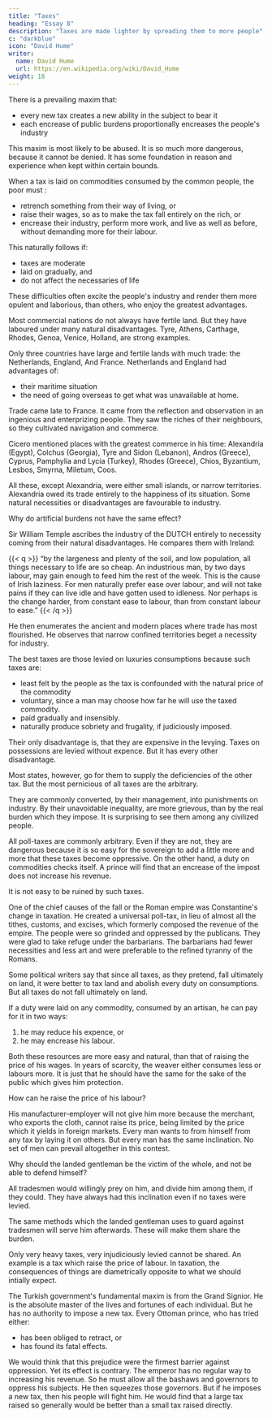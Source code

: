 ```yaml
---
title: "Taxes"
heading: "Essay 8"
description: "Taxes are made lighter by spreading them to more people"
c: "darkblue"
icon: "David Hume"
writer:
  name: David Hume
  url: https://en.wikipedia.org/wiki/David_Hume
weight: 18
---
```



There is a prevailing maxim that:
- every new tax creates a new ability in the subject to bear it
- each encrease of public burdens proportionally encreases the people's industry

This maxim is most likely to be abused. It is so much more dangerous, because it cannot be denied. It has some foundation in reason and experience when kept within certain bounds.

When a tax is laid on commodities consumed by the common people, the poor must :
- retrench something from their way of living, or
- raise their wages, so as to make the tax fall entirely on the rich, or
- encrease their industry, perform more work, and live as well as before, without demanding more for their labour.

This naturally follows if:
- taxes are moderate
- laid on gradually, and
- do not affect the necessaries of life

These difficulties often excite the people's industry and render them more opulent and laborious, than others, who enjoy the greatest advantages.

Most commercial nations do not always have fertile land. But they have laboured under many natural disadvantages. Tyre, Athens, Carthage, Rhodes, Genoa, Venice, Holland, are strong examples.

Only three countries have large and fertile lands with much trade: the Netherlands, England, And France. Netherlands and England had advantages of:
- their maritime situation
- the need of going overseas to get what was unavailable at home.

Trade came late to France. It came from the reflection and observation in an ingenious and enterprizing people. They saw the riches of their neighbours, so they cultivated navigation and commerce.

Cicero mentioned places with the greatest commerce in his time: Alexandria (Egypt), Colchus (Georgia), Tyre and Sidon (Lebanon), Andros (Greece), Cyprus, Pamphylia and Lycia (Turkey), Rhodes (Greece), Chios, Byzantium, Lesbos, Smyrna, Miletum, Coos.

All these, except Alexandria, were either small islands, or narrow territories. Alexandria owed its trade entirely to the happiness of its situation. Some natural necessities or disadvantages are favourable to industry.

Why do artificial burdens not have the same effect?

Sir William Temple ascribes the industry of the DUTCH entirely to necessity coming from their natural disadvantages. He compares them with Ireland:


{{< q >}}
“by the largeness and plenty of the soil, and low population, all things necessary to life are so cheap. An industrious man, by two days labour, may gain enough to feed him the rest of the week. This is the cause of Irish laziness. For men naturally prefer ease over labour, and will not take pains if they can live idle and have gotten used to idleness. <!-- though when, by necessity, they have been inured to it, they cannot leave it, being grown a custom necessary to their health, and to their very entertainment. --> Nor perhaps is the change harder, from constant ease to labour, than from constant labour to ease.”
{{< /q >}}


He then enumerates the ancient and modern places where trade has most flourished. He observes that narrow confined territories beget a necessity for industry.

The best taxes are those levied on luxuries consumptions because such taxes are:
- least felt by the people as the tax is confounded with the natural price of the commodity
- voluntary, since a man may choose how far he will use the taxed commodity.
- paid gradually and insensibly.
- naturally produce sobriety and frugality, if judiciously imposed.

Their only disadvantage is, that they are expensive in the levying. Taxes on possessions are levied without expence. But it has every other disadvantage.

Most states, however, go for them to supply the deficiencies of the other tax.
But the most pernicious of all taxes are the arbitrary.

They are commonly converted, by their management, into punishments on industry. By their unavoidable inequality, are more grievous, than by the real burden which they impose. It is surprising to see them among any civilized people.

All poll-taxes are commonly arbitrary. Even if they are not, they are dangerous because it is so easy for the sovereign to add a little more and more that these taxes become oppressive. On the other hand, a duty on commodities checks itself. A prince will find that an encrease of the impost does not increase his revenue.

It is not easy to be ruined by such taxes. 

One of the chief causes of the fall or the Roman empire was Constantine's change in taxation. He created a universal poll-tax, in lieu of almost all the tithes, customs, and excises, which formerly composed the revenue of the empire. The people were so grinded and oppressed by the publicans. They were glad to take refuge under the barbarians. The barbarians had fewer necessities and less art and were preferable to the refined tyranny of the Romans.

Some political writers say that since all taxes, as they pretend, fall ultimately on land, it were better to tax land and abolish every duty on consumptions. But all taxes do not fall ultimately on land.

If a duty were laid on any commodity, consumed by an artisan, he can pay for it in two ways:
1. he may reduce his expence, or
2. he may encrease his labour.

Both these resources are more easy and natural, than that of raising the price of his wages. In years of scarcity, the weaver either consumes less or labours more. It is just that he should have the same for the sake of the public which gives him protection.

How can he raise the price of his labour?

His manufacturer-employer will not give him more because the merchant, who exports the cloth, cannot raise its price, being limited by the price which it yields in foreign markets. Every man wants to from himself from any tax by laying it on others. But every man has the same inclination. No set of men can prevail altogether in this contest.

Why should the landed gentleman be the victim of the whole, and not be able to defend himself?

All tradesmen would willingly prey on him, and divide him among them, if they could. They have always had this inclination even if no taxes were levied.

The same methods which the landed gentleman uses to guard against tradesmen will serve him afterwards. These will make them share the burden.

Only very heavy taxes, very injudiciously levied cannot be shared. An example is a tax which raise the price of labour. In taxation, the consequences of things are diametrically opposite to what we should intially expect.

The Turkish government's fundamental maxim is from the Grand Signior. He is the absolute master of the lives and fortunes of each individual. But he has no authority to impose a new tax. Every Ottoman prince, who has tried either:
- has been obliged to retract, or
- has found its fatal effects.

We would think that this prejudice were the firmest barrier against oppression. Yet its effect is contrary. The emperor has no regular way to increasing his revenue. So he must allow all the bashaws and governors to oppress his subjects. He then squeezes those governors. But if he imposes a new tax, then his people will fight him. He would find that a large tax raised so generally would be better than a small tax raised directly.